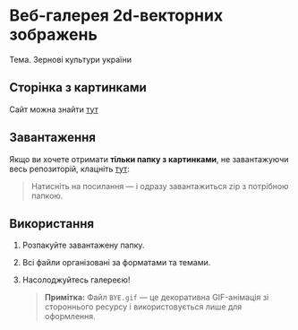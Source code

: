 


# Веб-галерея 2d-векторних зображень
Тема. Зернові культури україни

## Сторінка з картинками
Сайт можна знайти [тут](https://anxrtds.github.io/Pictures/)

## Завантаження

Якщо ви хочете отримати **тільки папку з картинками**, не завантажуючи весь репозиторій, клацніть [тут](https://download-directory.github.io/?url=https://github.com/anxrtds/Pictures/tree/main/assets/images&filename=pictures):

> Натисніть на посилання — і одразу завантажиться zip з потрібною папкою.



## Використання

1. Розпакуйте завантажену папку.
2. Всі файли організовані за форматами та темами.
3. Насолоджуйтесь галереєю!

   > **Примітка:** Файл `BYE.gif` — це декоративна GIF-анімація зі стороннього ресурсу і використовується лише для оформлення.





